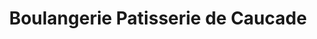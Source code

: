 ---
title: "Boulangerie Patisserie de Caucade"
url: /nice/boulangerie-patisserie-de-caucade/
shop: Bäckerei
---
